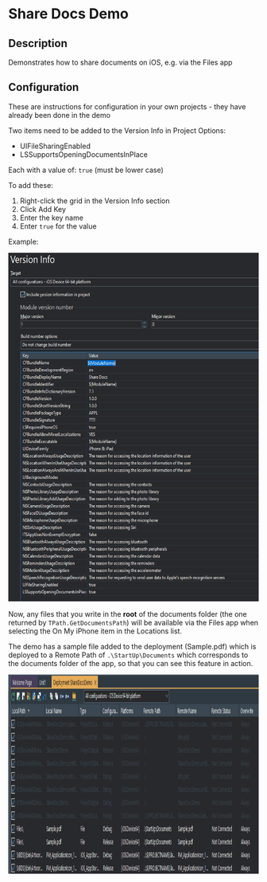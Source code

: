 # Share Docs Demo

## Description

Demonstrates how to share documents on iOS, e.g. via the Files app

## Configuration

These are instructions for configuration in your own projects - they have already been done in the demo

Two items need to be added to the Version Info in Project Options:

* UIFileSharingEnabled
* LSSupportsOpeningDocumentsInPlace

Each with a value of: `true` (must be lower case)

To add these:

1. Right-click the grid in the Version Info section
2. Click Add Key
3. Enter the key name
4. Enter `true` for the value

Example:

<img src="./Screenshots/VersionInfo.png" alt="logo" height="700">

Now, any files that you write in the **root** of the documents folder (the one returned by `TPath.GetDocumentsPath`) will be available via the Files app when selecting the On My iPhone item in the Locations list.

The demo has a sample file added to the deployment (Sample.pdf) which is deployed to a Remote Path of `.\StartUp\Documents` which corresponds to the documents folder of the app, so that you can see this feature in action.

<img src="./Screenshots/Deployment.png" alt="logo" height="400">






